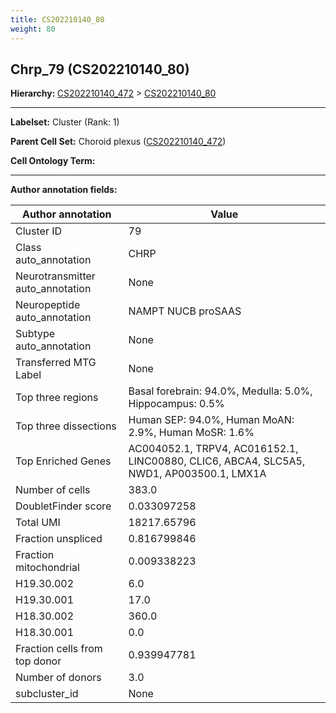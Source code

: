 ```yaml
---
title: CS202210140_80
weight: 80
---
```

## Chrp_79 (CS202210140_80)
<b>Hierarchy: </b>
[CS202210140_472](../CS202210140_472) >
[CS202210140_80](../CS202210140_80)

---


**Labelset:** Cluster (Rank: 1)

**Parent Cell Set:** Choroid plexus ([CS202210140_472](../CS202210140_472))



**Cell Ontology Term:** 

[MARKER GENES.]: #


---

[TRANSFERRED ANNOTATIONS.]: #


[AUTHOR ANNOTATION FIELDS.]: #


**Author annotation fields:**

| Author annotation | Value |
|-------------------|-------|
|Cluster ID|79|
|Class auto_annotation|CHRP|
|Neurotransmitter auto_annotation|None|
|Neuropeptide auto_annotation|NAMPT NUCB proSAAS|
|Subtype auto_annotation|None|
|Transferred MTG Label|None|
|Top three regions|Basal forebrain: 94.0%, Medulla: 5.0%, Hippocampus: 0.5%|
|Top three dissections|Human SEP: 94.0%, Human MoAN: 2.9%, Human MoSR: 1.6%|
|Top Enriched Genes|AC004052.1, TRPV4, AC016152.1, LINC00880, CLIC6, ABCA4, SLC5A5, NWD1, AP003500.1, LMX1A|
|Number of cells|383.0|
|DoubletFinder score|0.033097258|
|Total UMI|18217.65796|
|Fraction unspliced|0.816799846|
|Fraction mitochondrial|0.009338223|
|H19.30.002|6.0|
|H19.30.001|17.0|
|H18.30.002|360.0|
|H18.30.001|0.0|
|Fraction cells from top donor|0.939947781|
|Number of donors|3.0|
|subcluster_id|None|
